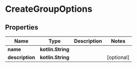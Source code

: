 
# CreateGroupOptions

## Properties
Name | Type | Description | Notes
------------ | ------------- | ------------- | -------------
**name** | **kotlin.String** |  | 
**description** | **kotlin.String** |  |  [optional]



